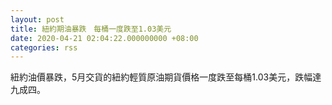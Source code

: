 ```yaml
---
layout: post
title: 紐約期油暴跌　每桶一度跌至1.03美元
date: 2020-04-21 02:04:22.000000000 +08:00
categories: rss
---
```


紐約油價暴跌，5月交貨的紐約輕質原油期貨價格一度跌至每桶1.03美元，跌幅達九成四。

